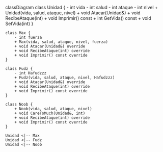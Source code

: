 classDiagram
    class Unidad {
        - int vida
        - int salud
        - int ataque
        - int nivel
        + Unidad(vida, salud, ataque, nivel)
        + void Atacar(Unidad&)
        + void RecibeAtaque(int)
        + void Imprimir() const
        + int GetVida() const
        + void SetVida(int)
    }

    class Max {
        - int fuerza
        + Max(vida, salud, ataque, nivel, fuerza)
        + void Atacar(Unidad&) override
        + void RecibeAtaque(int) override
        + void Imprimir() const override
    }

    class Fudz {
        - int Hafudzzz
        + Fudz(vida, salud, ataque, nivel, Hafudzzz)
        + void Atacar(Unidad&) override
        + void RecibeAtaque(int) override
        + void Imprimir() const override
    }

    class Noob {
        + Noob(vida, salud, ataque, nivel)
        + void CareToMuch(Unidad&, int)
        + void RecibeAtaque(int) override
        + void Imprimir() const override
    }

    Unidad <|-- Max
    Unidad <|-- Fudz
    Unidad <|-- Noob
